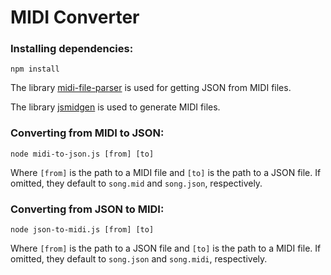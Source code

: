 # MIDI Converter
### Installing dependencies:
`npm install`

The library [midi-file-parser](https://github.com/NHQ/midi-file-parser) is used for getting JSON from MIDI files.

The library [jsmidgen](https://github.com/dingram/jsmidgen) is used to generate MIDI files.

### Converting from MIDI to JSON:
`node midi-to-json.js [from] [to]`

Where `[from]` is the path to a MIDI file and `[to]` is the path to a JSON file. If omitted, they default to `song.mid` and `song.json`, respectively.

### Converting from JSON to MIDI:
`node json-to-midi.js [from] [to]`

Where `[from]` is the path to a JSON file and `[to]` is the path to a MIDI file. If omitted, they default to `song.json` and `song.midi`, respectively.
